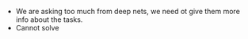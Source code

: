 * We are asking too much from deep nets, we need ot give them more info about the tasks.
* Cannot solve 